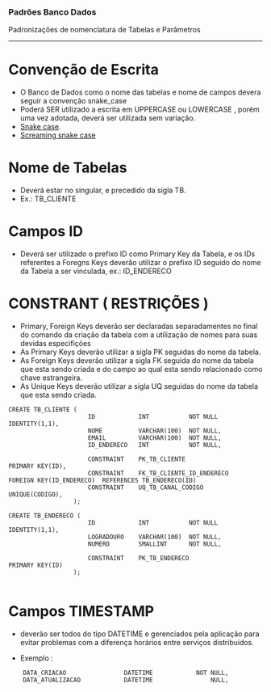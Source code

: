 ### Padrões Banco Dados
Padronizações de nomenclatura de Tabelas e Parâmetros

---

# Convenção de Escrita
* O Banco de Dados como o nome das tabelas e nome de campos devera seguir a convenção snake_case
* Poderá SER utilizado a escrita em UPPERCASE ou LOWERCASE , porém uma vez adotada, deverá ser utilizada sem variação.
* [Snake case](https://en.wikipedia.org/wiki/Snake_case).
* [Screaming snake case](https://www.alura.com.br/artigos/convencoes-nomenclatura-camel-pascal-kebab-snake-case?gclid=Cj0KCQjwuaiXBhCCARIsAKZLt3mpms-3WDGb4LEQXyS-QTErOkyEzIvv67ZgBmoKlfocmNnj66W5ze0aAo-JEALw_wcB)

# Nome de Tabelas
* Deverá estar no singular, e precedido da sigla TB.
* Ex.: TB_CLIENTE

# Campos ID
* Deverá ser utilizado o prefixo ID como Primary Key da Tabela, e os IDs referentes a Foregns Keys deverão utilizar o prefixo ID seguido do nome da Tabela a ser vinculada, ex.: ID_ENDERECO

# CONSTRANT ( RESTRIÇÕES )
* Primary, Foreign Keys deverão ser declaradas separadamentes no final do comando da criação da tabela com a utilização de nomes para suas devidas especifições
* As Primary Keys deverão utilizar a sigla PK seguidas do nome da tabela.
* As Foreign Keys deverão utilizar a sigla FK seguida do nome da tabela que esta sendo criada e do campo ao qual esta sendo relacionado como chave estrangeira.
* As Unique Keys deverão utilizar a sigla UQ seguidas do nome da tabela que esta sendo criada.

```
CREATE TB_CLIENTE ( 
                      ID            INT           NOT NULL  IDENTITY(1,1),
                      NOME          VARCHAR(100)  NOT NULL,
                      EMAIL         VARCHAR(100)  NOT NULL,
                      ID_ENDERECO   INT           NOT NULL,
                      
                      CONSTRAINT    PK_TB_CLIENTE                PRIMARY KEY(ID),
                      CONSTRAINT    FK_TB_CLIENTE_ID_ENDERECO    FOREIGN KEY(ID_ENDERECO)  REFERENCES TB_ENDERECO(ID)
                      CONSTRAINT    UQ_TB_CANAL_CODIGO           UNIQUE(CODIGO),
                  );
                  
CREATE TB_ENDERECO ( 
                      ID            INT           NOT NULL      IDENTITY(1,1),
                      LOGRADOURO    VARCHAR(100)  NOT NULL,
                      NUMERO        SMALLINT      NOT NULL,
                      
                      CONSTRAINT    PK_TB_ENDERECO               PRIMARY KEY(ID)
                  );                  
                  
```

# Campos TIMESTAMP
* deverão ser todos do tipo DATETIME e gerenciados pela aplicação para evitar problemas com a diferença horários entre serviços distribuidos.

* Exemplo :

```
    DATA_CRIACAO                DATETIME            NOT NULL,
    DATA_ATUALIZACAO            DATETIME                NULL,
```    


